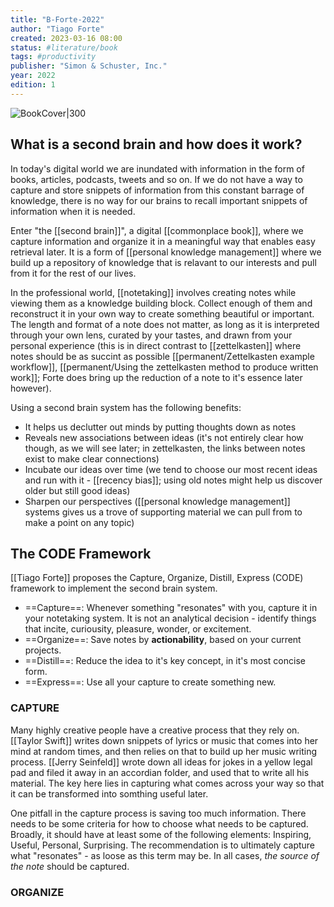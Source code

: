 ```yaml
---
title: "B-Forte-2022"
author: "Tiago Forte"
created: 2023-03-16 08:00
status: #literature/book 
tags: #productivity 
publisher: "Simon & Schuster, Inc."
year: 2022
edition: 1
---
```


![BookCover|300](https://images.livemint.com/img/2022/07/30/original/Shelf_Help_Building_a_Second_Brain_1659188011198.jpg)

## What is a second brain and how does it work?

In today's digital world we are inundated with information in the form of books, articles, podcasts, tweets and so on. If we do not have a way to capture and store snippets of information from this constant barrage of knowledge, there is no way for our brains to recall important snippets of information when it is needed.

Enter "the [[second brain]]", a digital [[commonplace book]], where we capture information and organize it in a meaningful way that enables easy retrieval later. It is a form of [[personal knowledge management]] where we build up a repository of knowledge that is relavant to our interests and pull from it for the rest of our lives.  

In the professional world, [[notetaking]] involves creating notes while viewing them as a knowledge building block. Collect enough of them and reconstruct it in your own way to create something beautiful or important. The length and format of a note does not matter, as long as it is interpreted through your own lens, curated by your tastes, and drawn from your personal experience (this is in direct contrast to [[zettelkasten]] where notes should be as succint as possible [[permanent/Zettelkasten example workflow]], [[permanent/Using the zettelkasten method to produce written work]]; Forte does bring up the reduction of a note to it's essence later however).

Using a second brain system has the following benefits:
- It helps us declutter out minds by putting thoughts down as notes
- Reveals new associations between ideas (it's not entirely clear how though, as we will see later; in zettelkasten, the links between notes exist to make clear connections)
- Incubate our ideas over time (we tend to choose our most recent ideas and run with it - [[recency bias]]; using old notes might help us discover older but still good ideas)
- Sharpen our perspectives ([[personal knowledge management]] systems gives us a trove of supporting material we can pull from to make a point on any topic)

## The CODE Framework

[[Tiago Forte]] proposes the Capture, Organize, Distill, Express (CODE) framework to implement the second brain system.

- ==Capture==: Whenever something "resonates" with you, capture it in your notetaking system. It is not an analytical decision - identify things that incite, curiousity, pleasure, wonder, or excitement.
- ==Organize==: Save notes by **actionability**, based on your current projects.
- ==Distill==: Reduce the idea to it's key concept, in it's most concise form.
- ==Express==: Use all your capture to create something new.

### CAPTURE

Many highly creative people have a creative process that they rely on. [[Taylor Swift]] writes down snippets of lyrics or music that comes into her mind at random times, and then relies on that to build up her music writing process. [[Jerry Seinfeld]] wrote down all ideas for jokes in a yellow legal pad and filed it away in an accordian folder, and used that to write all his material. The key here lies in capturing what comes across your way so that it can be transformed into somthing useful later.

One pitfall in the capture process is saving too much information. There needs to be some criteria for how to choose what needs to be captured. Broadly, it should have at least some of the following elements: Inspiring, Useful, Personal, Surprising. The recommendation is to ultimately capture what "resonates" - as loose as this term may be. In all cases, *the source of the note* should be captured.

### ORGANIZE


